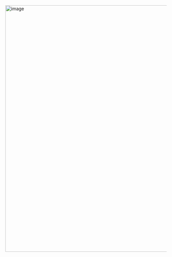 <img width="904" height="769" alt="image" src="https://github.com/user-attachments/assets/8903cb6f-c779-4cf2-8b54-4733a89e894d" />
